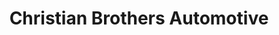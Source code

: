 ---
title: "Christian Brothers Automotive"
url: /thornton/christian-brothers-automotive/
shop: car repair
---